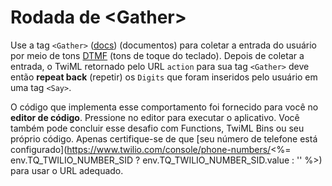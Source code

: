 # Rodada de \<Gather>

Use a tag `<Gather>` ([docs](https://www.twilio.com/docs/voice/twiml/gather)) (documentos) para coletar a entrada do usuário por meio de tons [DTMF](https://www.twilio.com/docs/glossary/what-is-dtmf) (tons de toque do teclado). Depois de coletar a entrada, o TwiML retornado pelo URL `action` para sua tag `<Gather>` deve então **repeat back** (repetir) os `Digits` que foram inseridos pelo usuário em uma tag `<Say>`.

O código que implementa esse comportamento foi fornecido para você no **editor de código**. Pressione <em><i class="fa fa-play"></i></em> no editor para executar o aplicativo. Você também pode concluir esse desafio com Functions, TwiML Bins ou seu próprio código. Apenas certifique-se de que [seu número de telefone está configurado](https://www.twilio.com/console/phone-numbers/<%= env.TQ_TWILIO_NUMBER_SID ? env.TQ_TWILIO_NUMBER_SID.value : '' %>) para usar o URL adequado.